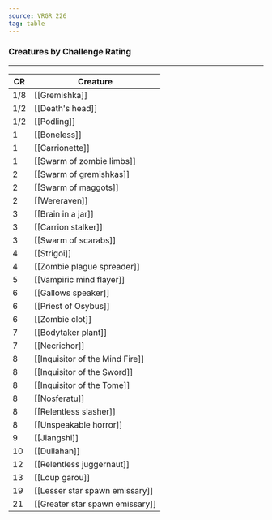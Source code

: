 ```yaml
---
source: VRGR 226
tag: table
---
```


### Creatures by Challenge Rating
---
|CR|Creature|
|----|------------|
|1/8|[[Gremishka]]|
|1/2|[[Death's head]]|
|1/2|[[Podling]]|
|1|[[Boneless]]|
|1|[[Carrionette]]|
|1|[[Swarm of zombie limbs]]|
|2|[[Swarm of gremishkas]]|
|2|[[Swarm of maggots]]|
|2|[[Wereraven]]|
|3|[[Brain in a jar]]|
|3|[[Carrion stalker]]|
|3|[[Swarm of scarabs]]|
|4|[[Strigoi]]|
|4|[[Zombie plague spreader]]|
|5|[[Vampiric mind flayer]]|
|6|[[Gallows speaker]]|
|6|[[Priest of Osybus]]|
|6|[[Zombie clot]]|
|7|[[Bodytaker plant]]|
|7|[[Necrichor]]|
|8|[[Inquisitor of the Mind Fire]]|
|8|[[Inquisitor of the Sword]]|
|8|[[Inquisitor of the Tome]]|
|8|[[Nosferatu]]|
|8|[[Relentless slasher]]|
|8|[[Unspeakable horror]]|
|9|[[Jiangshi]]|
|10|[[Dullahan]]|
|12|[[Relentless juggernaut]]|
|13|[[Loup garou]]|
|19|[[Lesser star spawn emissary]]|
|21|[[Greater star spawn emissary]]|
